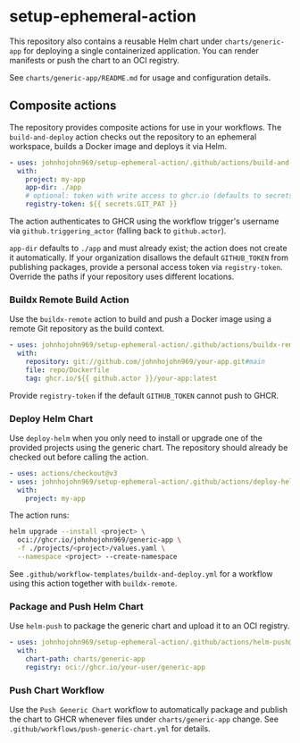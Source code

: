 # setup-ephemeral-action

This repository also contains a reusable Helm chart under `charts/generic-app` for deploying a single containerized application. You can render manifests or push the chart to an OCI registry.

See `charts/generic-app/README.md` for usage and configuration details.

## Composite actions

The repository provides composite actions for use in your workflows. The
`build-and-deploy` action checks out the repository to an ephemeral workspace,
builds a Docker image and deploys it via Helm.

```yaml
- uses: johnhojohn969/setup-ephemeral-action/.github/actions/build-and-deploy@main
  with:
    project: my-app
    app-dir: ./app
    # optional: token with write access to ghcr.io (defaults to secrets.GIT_PAT)
    registry-token: ${{ secrets.GIT_PAT }}
```

The action authenticates to GHCR using the workflow trigger's username
via `github.triggering_actor` (falling back to `github.actor`).

`app-dir` defaults to `./app` and must already exist; the action does not create it automatically.
If your organization disallows the default `GITHUB_TOKEN` from publishing
packages, provide a personal access token via `registry-token`.
Override the paths if your repository uses different locations.

### Buildx Remote Build Action

Use the `buildx-remote` action to build and push a Docker image using a remote Git repository as the build context.

```yaml
- uses: johnhojohn969/setup-ephemeral-action/.github/actions/buildx-remote@main
  with:
    repository: git://github.com/johnhojohn969/your-app.git#main
    file: repo/Dockerfile
    tag: ghcr.io/${{ github.actor }}/your-app:latest
```

Provide `registry-token` if the default `GITHUB_TOKEN` cannot push to GHCR.

### Deploy Helm Chart

Use `deploy-helm` when you only need to install or upgrade one of the provided projects using the generic chart. The repository should already be checked out before calling the action.

```yaml
- uses: actions/checkout@v3
- uses: johnhojohn969/setup-ephemeral-action/.github/actions/deploy-helm@main
  with:
    project: my-app
```

The action runs:

```bash
helm upgrade --install <project> \
  oci://ghcr.io/johnhojohn969/generic-app \
  -f ./projects/<project>/values.yaml \
  --namespace <project> --create-namespace
```

See `.github/workflow-templates/buildx-and-deploy.yml` for a workflow using this action together with `buildx-remote`.

### Package and Push Helm Chart

Use `helm-push` to package the generic chart and upload it to an OCI registry.

```yaml
- uses: johnhojohn969/setup-ephemeral-action/.github/actions/helm-push@main
  with:
    chart-path: charts/generic-app
    registry: oci://ghcr.io/your-user/generic-app
```

### Push Chart Workflow

Use the `Push Generic Chart` workflow to automatically package and publish the chart to GHCR whenever files under `charts/generic-app` change.
See `.github/workflows/push-generic-chart.yml` for details.
